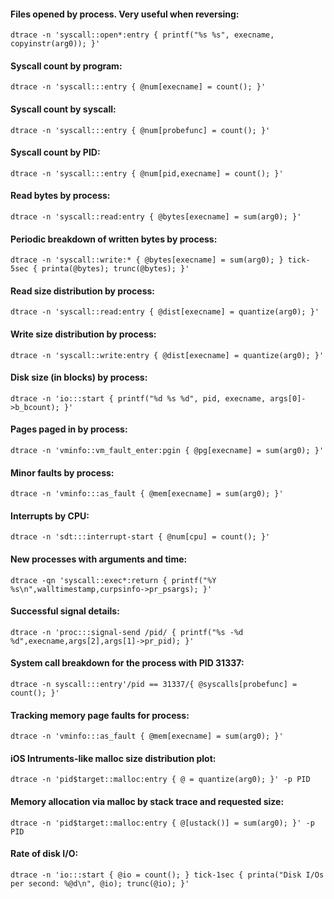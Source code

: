 #### Files opened by process. Very useful when reversing:
    dtrace -n 'syscall::open*:entry { printf("%s %s", execname, copyinstr(arg0)); }'

#### Syscall count by program:
    dtrace -n 'syscall:::entry { @num[execname] = count(); }'

#### Syscall count by syscall:
    dtrace -n 'syscall:::entry { @num[probefunc] = count(); }'

#### Syscall count by PID:
    dtrace -n 'syscall:::entry { @num[pid,execname] = count(); }'

#### Read bytes by process:
    dtrace -n 'syscall::read:entry { @bytes[execname] = sum(arg0); }'

#### Periodic breakdown of written bytes by process:
    dtrace -n 'syscall::write:* { @bytes[execname] = sum(arg0); } tick-5sec { printa(@bytes); trunc(@bytes); }'

#### Read size distribution by process:
    dtrace -n 'syscall::read:entry { @dist[execname] = quantize(arg0); }'

#### Write size distribution by process:
    dtrace -n 'syscall::write:entry { @dist[execname] = quantize(arg0); }'

#### Disk size (in blocks) by process:
    dtrace -n 'io:::start { printf("%d %s %d", pid, execname, args[0]->b_bcount); }'

#### Pages paged in by process:
    dtrace -n 'vminfo::vm_fault_enter:pgin { @pg[execname] = sum(arg0); }'

#### Minor faults by process:
    dtrace -n 'vminfo:::as_fault { @mem[execname] = sum(arg0); }'

#### Interrupts by CPU:
    dtrace -n 'sdt:::interrupt-start { @num[cpu] = count(); }'

#### New processes with arguments and time:
    dtrace -qn 'syscall::exec*:return { printf("%Y %s\n",walltimestamp,curpsinfo->pr_psargs); }'

#### Successful signal details:
    dtrace -n 'proc:::signal-send /pid/ { printf("%s -%d %d",execname,args[2],args[1]->pr_pid); }'

#### System call breakdown for the process with PID 31337:
    dtrace -n syscall:::entry'/pid == 31337/{ @syscalls[probefunc] = count(); }'

#### Tracking memory page faults for process:
    dtrace -n 'vminfo:::as_fault { @mem[execname] = sum(arg0); }'

#### iOS Intruments-like malloc size distribution plot:
    dtrace -n 'pid$target::malloc:entry { @ = quantize(arg0); }' -p PID

#### Memory allocation via malloc by stack trace and requested size:
    dtrace -n 'pid$target::malloc:entry { @[ustack()] = sum(arg0); }' -p PID

#### Rate of disk I/O:
    dtrace -n 'io:::start { @io = count(); } tick-1sec { printa("Disk I/Os per second: %@d\n", @io); trunc(@io); }'
